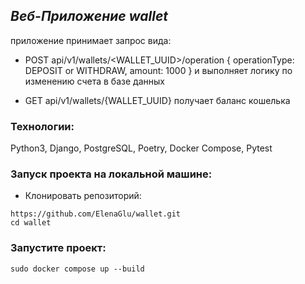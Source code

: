 ## _Веб-Приложение wallet_

приложение принимает запрос вида:

- POST api/v1/wallets/<WALLET_UUID>/operation
{
operationType: DEPOSIT or WITHDRAW,
amount: 1000
}
и выполняет логику по изменению счета в базе данных

- GET api/v1/wallets/{WALLET_UUID}
получает баланс кошелька


### Технологии:

Python3, Django, PostgreSQL, Poetry, Docker Compose, Pytest

### Запуск проекта на локальной машине:

- Клонировать репозиторий:
```
https://github.com/ElenaGlu/wallet.git
cd wallet
```

### Запустите проект:

```
sudo docker compose up --build
```
